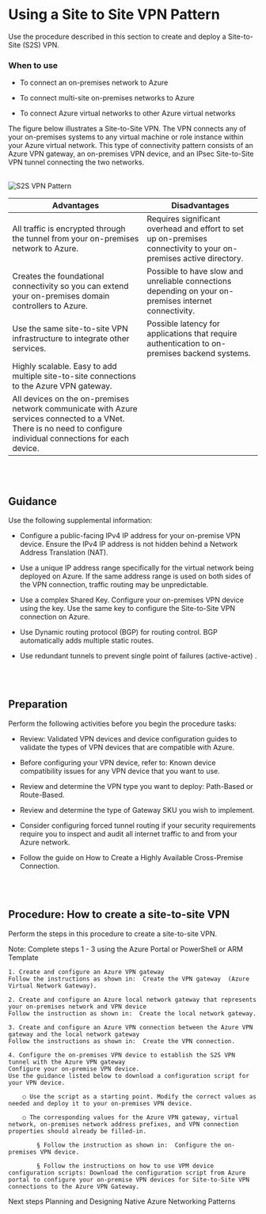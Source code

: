 # Using a Site to Site VPN Pattern

Use the procedure described in this section to create and deploy a Site-to-Site (S2S) VPN.


### When to use
- To connect an on-premises network to Azure 
	
- To connect multi-site on-premises networks to Azure
	
- To connect Azure virtual networks to other Azure virtual networks

The figure below illustrates a Site-to-Site VPN. The VPN connects any of your on-premises systems to any virtual machine or role instance within your Azure virtual network. This type of connectivity pattern consists of an Azure VPN gateway, an on-premises VPN device, and an IPsec Site-to-Site VPN tunnel connecting the two networks. 
<br />
<br />


![S2S VPN Pattern](https://github.com/nmcgregor/Azure-Networking/blob/master/images/S2S-VPN-Pattern.png)



| Advantages        | Disadvantages           |
| ------------- |---------------|
|All traffic is encrypted through the tunnel from your on-premises network to Azure.|Requires significant overhead and effort to set up  on-premises connectivity to your on-premises active directory.|
|Creates the foundational connectivity so you can extend your on-premises domain controllers to Azure.|Possible to have slow and unreliable connections depending on your on-premises internet connectivity.|
|Use the same site-to-site VPN infrastructure to integrate other services.|Possible latency for applications that require authentication to on-premises backend systems.|
|Highly scalable. Easy to add multiple site-to-site connections to the Azure VPN gateway.|        |
|All devices on the on-premises network communicate with Azure services connected to a VNet. There is no need to configure individual connections for each device.|        |
<br />
<br />

## Guidance
Use the following supplemental information:

- Configure a public-facing IPv4 IP address for your on-premise VPN device. Ensure the IPv4 IP address is not hidden behind a Network Address Translation (NAT).
	
- Use a unique IP address range specifically for the virtual network being deployed on Azure. If the same address range is used on both sides of the VPN connection, traffic routing may be unpredictable.
		
- Use a complex Shared Key. Configure your on-premises VPN device using the key. Use the same key to configure the Site-to-Site VPN connection on Azure.
		
- Use Dynamic routing protocol (BGP) for routing control. BGP automatically adds multiple static routes.
	
- Use redundant tunnels to prevent single point of failures (active-active) . 
<br />
<br />


## Preparation 
Perform the following activities before you begin the procedure tasks:

- Review: Validated VPN devices and device configuration guides to validate the types of VPN devices that are compatible with Azure.
	
- Before configuring your VPN device, refer to:  Known device compatibility issues for any VPN device that you want to use. 
	
- Review and determine the VPN type you want to deploy: Path-Based or Route-Based. 
	
- Review and determine the type of Gateway SKU you wish to implement.
	
- Consider configuring forced tunnel routing if your security requirements require you to inspect and audit all internet traffic to and from your Azure network.
	
- Follow the guide on How to Create a Highly Available Cross-Premise Connection.
<br />
<br />


## Procedure: How to create a site-to-site VPN
Perform the steps in this procedure to create a site-to-site VPN. 

Note: Complete steps 1 - 3 using the Azure Portal or PowerShell or ARM Template

	1. Create and configure an Azure VPN gateway
	Follow the instructions as shown in:  Create the VPN gateway  (Azure Virtual Network Gateway).
	
	2. Create and configure an Azure local network gateway that represents your on-premises network and VPN device
	Follow the instruction as shown in:  Create the local network gateway. 
	
	3. Create and configure an Azure VPN connection between the Azure VPN gateway and the local network gateway
	Follow the instructions as shown in:  Create the VPN connection.
	 
	4. Configure the on-premises VPN device to establish the S2S VPN tunnel with the Azure VPN gateway
	Configure your on-premise VPN device. 
	Use the guidance listed below to download a configuration script for your VPN device. 

		○ Use the script as a starting point. Modify the correct values as needed and deploy it to your on-premises VPN device. 
		
		○ The corresponding values for the Azure VPN gateway, virtual network, on-premises network address prefixes, and VPN connection properties should already be filled-in. 
			
			§ Follow the instruction as shown in:  Configure the on-premises VPN device. 
			
			§ Follow the instructions on how to use VPM device configuration scripts: Download the configuration script from Azure portal to configure your on-premise VPN devices for Site-to-Site VPN connections to the Azure VPN Gateway. 



Next steps
Planning and Designing Native Azure Networking Patterns

